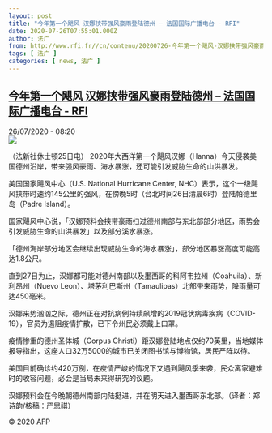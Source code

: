```yaml
---
layout: post
title: "今年第一个飓风 汉娜挟带强风豪雨登陆德州 – 法国国际广播电台 - RFI"
date: 2020-07-26T07:55:01.000Z
author: 法广
from: http://www.rfi.fr//cn/contenu/20200726-今年第一个飓风-汉娜挟带强风豪雨登陆德州
tags: [ 法广 ]
categories: [ news, 法广 ]
---
```

<!--1595750101000-->
[今年第一个飓风 汉娜挟带强风豪雨登陆德州 – 法国国际广播电台 - RFI](http://www.rfi.fr//cn/contenu/20200726-%E4%BB%8A%E5%B9%B4%E7%AC%AC%E4%B8%80%E4%B8%AA%E9%A3%93%E9%A3%8E-%E6%B1%89%E5%A8%9C%E6%8C%9F%E5%B8%A6%E5%BC%BA%E9%A3%8E%E8%B1%AA%E9%9B%A8%E7%99%BB%E9%99%86%E5%BE%B7%E5%B7%9E)
------

<div>
<div>26/07/2020 - 08:20</div><img src="https://s.rfi.fr/media/display/9922c704-cf0d-11ea-bba0-005056a964fe/w:310/p:16x9/health0001b.200726142003.jpg"><div class="t-content__body u-clearfix"><div class="m-interstitial"></div><p>（法新社休士顿25日电）    2020年大西洋第一个飓风汉娜（Hanna）今天侵袭美国德州沿岸，带来强风豪雨、海水暴涨，还可能引发威胁生命的山洪暴发。</p><p>    美国国家飓风中心（U.S. National Hurricane Center, NHC）表示，这个一级飓风挟带时速约145公里的强风，在傍晚5时（台北时间26日清晨6时）登陆帕德里岛（Padre Island）。</p><p>    国家飓风中心说，「汉娜预料会挟带豪雨扫过德州南部与东北部部分地区，雨势会引发威胁生命的山洪暴发」以及部分溪水暴涨。</p><p>    「德州海岸部分地区会继续出现威胁生命的海水暴涨」，部分地区暴涨高度可能高达1.8公尺。</p><p>    直到27日为止，汉娜都可能对德州南部以及墨西哥的科阿韦拉州（Coahuila）、新利昂州（Nuevo Leon）、塔茅利巴斯州（Tamaulipas）北部带来雨势，降雨量可达450毫米。</p><p>    汉娜来势汹汹之际，德州正在对抗病例持续飙增的2019冠状病毒疾病（COVID-19），官员为遏阻疫情扩散，已下令州民必须戴上口罩。</p><p>    疫情惨重的德州圣体城（Corpus Christi）距汉娜登陆地点仅约70英里，当地媒体报导指出，这座人口32万5000的城市已关闭图书馆与博物馆，居民严阵以待。</p><p>    美国目前确诊约420万例，在疫情严峻的情况下又遇到飓风季来袭，民众离家避难时的收容问题，必会是当局未来得研究的议题。</p><p>    汉娜预料会在今晚朝德州南部内陆挺进，并在明天进入墨西哥东北部。（译者：郑诗韵/核稿：严思祺）</p><p></p><p class="t-copyright">© 2020 AFP</p>        </div>
</div>
